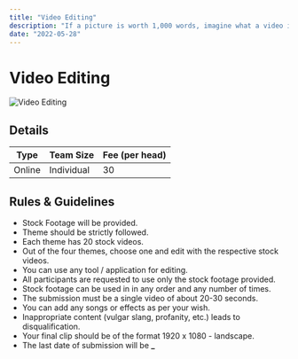 ```yaml
---
title: "Video Editing"
description: "If a picture is worth 1,000 words, imagine what a video is worth!"
date: "2022-05-28"
---
```


# Video Editing

<img src="/posters/2023/31.png" alt="Video Editing" class="w-full lg:w-96 mx-auto object-cover" />

## Details

| Type   | Team Size  | Fee (per head) |
| ------ | ---------- | -------------- |
| Online | Individual | 30             |

## Rules & Guidelines

-   Stock Footage will be provided.
-   Theme should be strictly followed.
-   Each theme has 20 stock videos.
-   Out of the four themes, choose one and edit with the respective stock videos.
-   You can use any tool / application for editing.
-   All participants are requested to use only the stock footage provided.
-   Stock footage can be used in in any order and any number of times.
-   The submission must be a single video of about 20-30 seconds.
-   You can add any songs or effects as per your wish.
-   Inappropriate content (vulgar slang, profanity, etc.) leads to disqualification.
-   Your final clip should be of the format 1920 x 1080 - landscape.
-   The last date of submission will be **\_**
